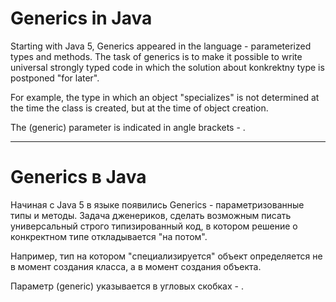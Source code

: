 # Generics in Java
Starting with Java 5, Generics appeared in the language - parameterized types and methods.
The task of generics is to make it possible to write universal strongly typed code in which the solution
about konkrektny type is postponed "for later".

For example, the type in which an object "specializes" is not determined at the time the class is created,
but at the time of object creation.

The (generic) parameter is indicated in angle brackets - <T>.


_________________________________________________________

# Generics в Java

Начиная с Java 5 в языке появились Generics - параметризованные типы и методы.
Задача дженериков, сделать возможным писать универсальный строго типизированный код, в котором решение
о конкректном типе откладывается "на потом". 

Например, тип на котором "специализируется" объект определяется не в момент создания класса, 
а в момент создания объекта.

Параметр (generic) указывается в угловых скобках - <T>.


